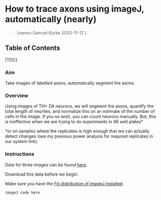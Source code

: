 # How to trace axons using imageJ, automatically (nearly)  

> [name=Samuel Burke 2020-11-12 ]
## Table of Contents

[TOC]

### Aim 

Take images of labelled axons, automatically segment the axons.  

### Overview  

Using images of TH+ DA neurons, we will segment the axons, quantify the total length of neurites, and normalize this on an estimate of the number of cells in the image. If you so wish, you can count neurons manually. But, this is ineffective when we are trying to do experiments in 96 well plates*  

*or on samples where the replicates is high enough that we can actually detect changes (see my previous power analysis for required replicates in our system link).  

### Instructions 

Data for three images can be found [here](https://udemontreal.sharepoint.com/:f:/r/sites/Gr-LaboTrudeau2/Shared%20Documents/Lab%20Books/Samuel%20Burke/Shared_Data/TraceAxons_workshop?csf=1&web=1&e=b203BP).  

Download this data before we begin.  

Make sure you have the [Fiji distribution of imageJ installed](https://imagej.net/Fiji).  




```javascript=
imageJ code here 
```

